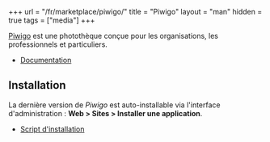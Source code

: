 +++
url = "/fr/marketplace/piwigo/"
title = "Piwigo"
layout = "man"
hidden = true
tags = ["media"]
+++

[Piwigo](https://fr.piwigo.org/) est une photothèque conçue pour les organisations, les professionnels et particuliers.

- [Documentation](https://fr.piwigo.org/doc/doku.php)

## Installation

La dernière version de *Piwigo* est auto-installable via l'interface d'administration : **Web > Sites > Installer une application**.

- [Script d'installation](https://admin.alwaysdata.com/site/application/script/140/detail/)

